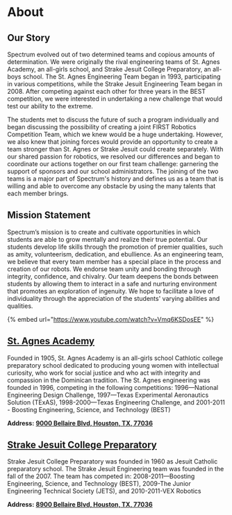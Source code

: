 # About

## Our Story

Spectrum evolved out of two determined teams and copious amounts of determination. We were originally the rival engineering teams of St. Agnes Academy, an all-girls school, and Strake Jesuit College Preparatory, an all-boys school. The St. Agnes Engineering Team began in 1993, participating in various competitions, while the Strake Jesuit Engineering Team began in 2008. After competing against each other for three years in the BEST competition, we were interested in undertaking a new challenge that would test our ability to the extreme.

The students met to discuss the future of such a program individually and began discussing the possibility of creating a joint FIRST Robotics Competition Team, which we knew would be a huge undertaking. However, we also knew that joining forces would provide an opportunity to create a team stronger than St. Agnes or Strake Jesuit could create separately. With our shared passion for robotics, we resolved our differences and began to coordinate our actions together on our first team challenge: garnering the support of sponsors and our school administrators. The joining of the two teams is a major part of Spectrum's history and defines us as a team that is willing and able to overcome any obstacle by using the many talents that each member brings.

## Mission Statement

Spectrum’s mission is to create and cultivate opportunities in which students are able to grow mentally and realize their true potential. Our students develop life skills through the promotion of premier qualities, such as amity, volunteerism, dedication, and ebullience. As an engineering team, we believe that every team member has a special place in the process and creation of our robots. We endorse team unity and bonding through integrity, confidence, and chivalry. Our team deepens the bonds between students by allowing them to interact in a safe and nurturing environment that promotes an exploration of ingenuity. We hope to facilitate a love of individuality through the appreciation of the students' varying abilities and qualities.

{% embed url="https://www.youtube.com/watch?v=Vmq6KSDosEE" %}

## [St. Agnes Academy](http://st-agnes.org/)

Founded in 1905, St. Agnes Academy is an all-girls school Cathlotic college preparatory school dedicated to producing young women with intellectual curiosity, who work for social justice and who act with integrity and compassion in the Dominican tradition. The St. Agnes engineering was founded in 1996, competing in the following competitions: 1996—National Engineering Design Challenge, 1997—Texas Experimental Aeronautics Solution (TExAS), 1998-2000—Texas Engineering Challenge, and 2001-2011 - Boosting Engineering, Science, and Technology (BEST)&#x20;

**Address:** [**9000 Bellaire Blvd, Houston, TX, 77036**](https://goo.gl/maps/PRL1hUM8Ugx)

## [Strake Jesuit College Preparatory](http://www.strakejesuit.org/)

Strake Jesuit College Preparatory was founded in 1960 as Jesuit Catholic preparatory school. The Strake Jesuit Engineering team was founded in the fall of the 2007.  The team has competed in: 2008-2011—Boosting Engineering, Science, and Technology (BEST), 2009-The Junior Engineering Technical Society (JETS), and 2010-2011-VEX Robotics

**Address:** [**8900 Bellaire Blvd, Houston, TX, 77036**](https://goo.gl/maps/Tw2AFgn79G52)
